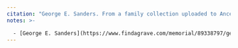 ```yaml
---
citation: "George E. Sanders. From a family collection uploaded to Ancestry.com by J. Burbank, reproduced here with permission, Identity confirmed by J. Burbank, personal correspondence."
notes: >-

  - [George E. Sanders](https://www.findagrave.com/memorial/89338797/george_e_sanders) (16 Aug 1847 to 01 Nov 1889) married [Frances "Fannie" (Webster) Sanders](https://www.findagrave.com/memorial/89338798/fannie_sanders) (23 Nov 1847 to 10 Feb 1896) on 23 Nov 1847 in Vernon NY.
---
```



